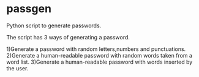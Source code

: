 # passgen
Python script to generate passwords.


The script has 3 ways of generating a password.

1)Generate a password with random letters,numbers and punctuations.
2)Generate a human-readable password with random words taken from a word list.
3)Generate a human-readable password with words inserted by the user.
